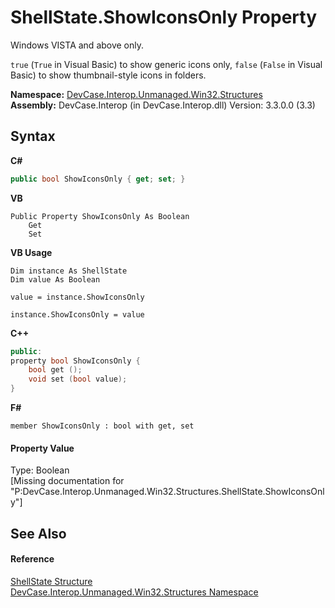 # ShellState.ShowIconsOnly Property 
 

Windows VISTA and above only. 

`true` (`True` in Visual Basic) to show generic icons only, `false` (`False` in Visual Basic) to show thumbnail-style icons in folders.

**Namespace:**&nbsp;<a href="N_DevCase_Interop_Unmanaged_Win32_Structures">DevCase.Interop.Unmanaged.Win32.Structures</a><br />**Assembly:**&nbsp;DevCase.Interop (in DevCase.Interop.dll) Version: 3.3.0.0 (3.3)

## Syntax

**C#**<br />
``` C#
public bool ShowIconsOnly { get; set; }
```

**VB**<br />
``` VB
Public Property ShowIconsOnly As Boolean
	Get
	Set
```

**VB Usage**<br />
``` VB Usage
Dim instance As ShellState
Dim value As Boolean

value = instance.ShowIconsOnly

instance.ShowIconsOnly = value
```

**C++**<br />
``` C++
public:
property bool ShowIconsOnly {
	bool get ();
	void set (bool value);
}
```

**F#**<br />
``` F#
member ShowIconsOnly : bool with get, set

```


#### Property Value
Type: Boolean<br />\[Missing <value> documentation for "P:DevCase.Interop.Unmanaged.Win32.Structures.ShellState.ShowIconsOnly"\]

## See Also


#### Reference
<a href="T_DevCase_Interop_Unmanaged_Win32_Structures_ShellState">ShellState Structure</a><br /><a href="N_DevCase_Interop_Unmanaged_Win32_Structures">DevCase.Interop.Unmanaged.Win32.Structures Namespace</a><br />